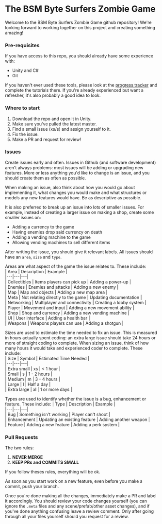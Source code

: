 # The BSM Byte Surfers Zombie Game

Welcome to the BSM Byte Surfers Zombie Game github repository! We're looking forward to working together on this project
and creating something amazing!

### Pre-requisites

If you have access to this repo, you should already have some experience with:

- Unity and C#
- Git

If you haven't ever used these tools, please look at
the [progress tracker](https://docs.google.com/spreadsheets/u/1/d/109DPBLzFU0w9QFPqDZJjNRbqHhQe1GieOeOr9Jxrs3Q/edit?usp=drive_web&ouid=106431960309338225006)
and complete the tutorials there. If you're already experienced but want a refresher, it's also probably a good idea to
look.

### Where to start

1. Download the repo and open it in Unity.
2. Make sure you've pulled the latest master.
3. Find a small issue (xs/s) and assign yourself to it.
4. Fix the issue.
5. Make a PR and request for review!

### Issues

Create issues early and often. Issues in Github (and software development) aren't always problems: most issues will be
adding or upgrading new features. More or less anything you'd like to change is an issue, and you should create them as
often as possible.

When making an issue, also think about how you would go about implementing it, what changes you would make and what
structures or models any new features would have. Be as descriptive as possible.

It is also preferred to break up an issue into lots of smaller issues. For example, instead of creating a larger issue
on making a shop, create some smaller issues on:

- Adding a currency to the game
- Having enemies drop said currency on death
- Adding a vending machine to the game
- Allowing vending machines to sell different items

After writing the issue, you should give it relevant labels. All issues should have an `area`, `size` and `type`.

Areas are what aspect of the game the issue relates to. These include:  
| Area | Description | Example |  
|---|---|---|  
| Collectibles | Items players can pick up | Adding a power-up |  
| Enemies | Enemies and attacks | Adding a new enemy |  
| Map | Map and objects | Adding a new map area |  
| Meta | Not relating directly to the game | Updating documentation |  
| Networking | Multiplayer and connectivity | Creating a lobby system |  
| Player | Movement and input | Adding a new movement ability |  
| Shop | Shop and currency | Adding a new vending machine |  
| UI | User interface | Adding a health bar |  
| Weapons | Weapons players can use | Adding a shotgun |

Sizes are used to estimate the time needed to fix an issue. This is measured in hours actually spent coding: an extra
large issue should take 24 hours or more of straight coding to complete. When sizing an issue, think of how many hours
it would take and experienced coder to complete. These include:  
| Size | Symbol | Estimated Time Needed |  
|---|---|---|  
| Extra small | xs | < 1 hour |  
| Small | s | 1 - 2 hours |  
| Medium | m | 3 - 4 hours |  
| Large | l | Half a day |  
| Extra large | xl | 1 or more days |

Types are used to identify whether the issue is a bug, enhancement or feature. These include:
| Type | Description | Example |  
|---|---|---|  
| Bug | Something isn't working | Player can't shoot |  
| Enhancement | Updating an existing feature | Adding another weapon |  
| Feature | Adding a new feature | Adding a perk system |

### Pull Requests

The two rules:

1. **NEVER MERGE**
2. **KEEP PRs and COMMITS SMALL**

If you follow theses rules, everything will be ok.

As soon as you start work on a new feature, even before you make a commit, push your branch.

Once you're done making all the changes, immediately make a PR and label it accordingly. You should review your code
changes yourself (you can ignore the `.meta` files and any scene/prefab/other asset changes), and if you've done
anything confusing leave a review comment. Only after going through all your files yourself should you request for a
review.